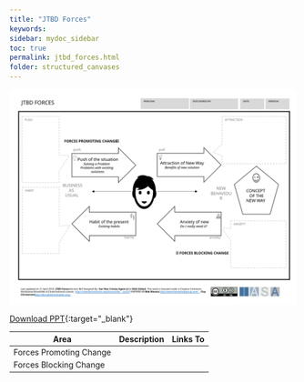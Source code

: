 ```yaml
---
title: "JTBD Forces"
keywords: 
sidebar: mydoc_sidebar
toc: true
permalink: jtbd_forces.html
folder: structured_canvases
---
```


![image001](media/jtbd_forces001.svg)

[Download PPT](media/ppt/jtbd_forces.ppt){:target="_blank"}

| Area | Description | Links To |
| --- | --- | --- |
| Forces Promoting Change |   |   |
| Forces Blocking Change |   |   |